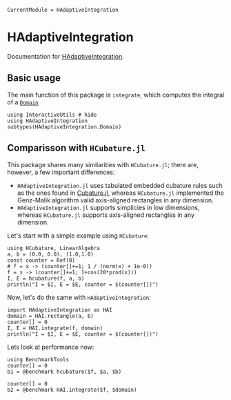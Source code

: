 ```@meta
CurrentModule = HAdaptiveIntegration
```

# HAdaptiveIntegration

Documentation for
[HAdaptiveIntegration](https://github.com/zmoitier/HAdaptiveIntegration.jl).

## Basic usage

The main function of this package is `integrate`, which computes the integral of a
[`Domain`](@ref)

```@example
using InteractiveUtils # hide
using HAdaptiveIntegration
subtypes(HAdaptiveIntegration.Domain)
```

## Comparisson with `HCubature.jl`

This package shares many similarities with `HCubature.jl`; there are, however, a few
important differences:

- `HAdaptiveIntegration.jl` uses tabulated embedded cubature rules such as the ones
  found in [Cubature.jl](https://www.google.com/?client=safari), whereas `HCubature.jl`
  implemented the Genz-Malik algorithm valid axis-aligned rectangles in any dimension.
- `HAdaptiveIntegration.jl` supports simplicies in low dimensions, whereas
  `HCubature.jl` supports axis-aligned rectangles in any dimension.

Let's start with a simple example using `HCubature`:

```@example hcubature
using HCubature, LinearAlgebra
a, b = (0.0, 0.0), (1.0,1.0)
const counter = Ref(0)
# f = x -> (counter[]+=1; 1 / (norm(x) + 1e-0))
f = x -> (counter[]+=1; 1+cos(20*prod(x)))
I, E = hcubature(f, a, b)
println("I = $I, E = $E, counter = $(counter[])")
```

Now, let's do the same with `HAdaptiveIntegration`:

```@example hcubature
import HAdaptiveIntegration as HAI
domain = HAI.rectangle(a, b)
counter[] = 0
I, E = HAI.integrate(f, domain)
println("I = $I, E = $E, counter = $(counter[])")
```

Lets look at performance now:

```@example hcubature
using BenchmarkTools
counter[] = 0
b1 = @benchmark hcubature($f, $a, $b)
```

```@example hcubature
counter[] = 0
b2 = @benchmark HAI.integrate($f, $domain)
```
